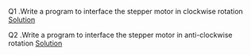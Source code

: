 Q1 .Write a program to interface the stepper motor in clockwise rotation
[Solution](q1.asm)

Q2 .Write a program to interface the stepper motor in anti-clockwise rotation
[Solution](q2.asm)

